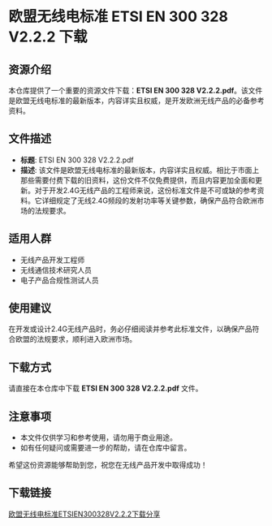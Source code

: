 # 欧盟无线电标准 ETSI EN 300 328 V2.2.2 下载

## 资源介绍

本仓库提供了一个重要的资源文件下载：**ETSI EN 300 328 V2.2.2.pdf**。该文件是欧盟无线电标准的最新版本，内容详实且权威，是开发欧洲无线产品的必备参考资料。

## 文件描述

- **标题**: ETSI EN 300 328 V2.2.2.pdf
- **描述**: 该文件是欧盟无线电标准的最新版本，内容详实且权威。相比于市面上那些需要付费下载的旧资料，这份文件不仅免费提供，而且内容更加全面和更新。对于开发2.4G无线产品的工程师来说，这份标准文件是不可或缺的参考资料。它详细规定了无线2.4G频段的发射功率等关键参数，确保产品符合欧洲市场的法规要求。

## 适用人群

- 无线产品开发工程师
- 无线通信技术研究人员
- 电子产品合规性测试人员

## 使用建议

在开发或设计2.4G无线产品时，务必仔细阅读并参考此标准文件，以确保产品符合欧盟的法规要求，顺利进入欧洲市场。

## 下载方式

请直接在本仓库中下载 **ETSI EN 300 328 V2.2.2.pdf** 文件。

## 注意事项

- 本文件仅供学习和参考使用，请勿用于商业用途。
- 如有任何疑问或需要进一步的帮助，请在仓库中留言。

希望这份资源能够帮助到您，祝您在无线产品开发中取得成功！

## 下载链接

[欧盟无线电标准ETSIEN300328V2.2.2下载分享](https://pan.quark.cn/s/fb19638197f9)